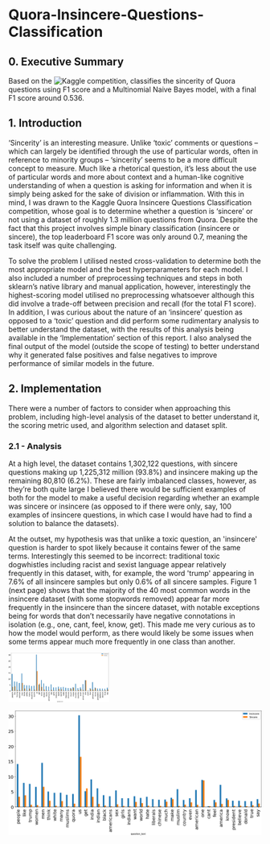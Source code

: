 # Quora-Insincere-Questions-Classification

## 0. Executive Summary
Based on the ![Kaggle competition](https://www.kaggle.com/c/quora-insincere-questions-classification), classifies the sincerity of Quora questions using F1 score and a Multinomial Naive Bayes model, with a final F1 score around 0.536.

## 1. Introduction
‘Sincerity’ is an interesting measure. Unlike ‘toxic’ comments or questions – which can largely be identified through the use of particular words, often in reference to minority groups – ‘sincerity’ seems to be a more difficult concept to measure. Much like a rhetorical question, it’s less about the use of particular words and more about context and a human-like cognitive understanding of when a question is asking for information and when it is simply being asked for the sake of division or inflammation. With this in mind, I was drawn to the Kaggle Quora Insincere Questions Classification competition, whose goal is to determine whether a question is ‘sincere’ or not using a dataset of roughly 1.3 million questions from Quora. Despite the fact that this project involves simple binary classification (insincere or sincere), the top leaderboard F1 score was only around 0.7, meaning the task itself was quite challenging.

To solve the problem I utilised nested cross-validation to determine both the most appropriate model and the best hyperparameters for each model. I also included a number of preprocessing techniques and steps in both sklearn’s native library and manual application, however, interestingly the highest-scoring model utilised no preprocessing whatsoever although this did involve a trade-off between precision and recall (for the total F1 score). In addition, I was curious about the nature of an ‘insincere’ question as opposed to a ‘toxic’ question and did perform some rudimentary analysis to better understand the dataset, with the results of this analysis being available in the
‘Implementation’ section of this report. I also analysed the final output of the model (outside the scope of testing) to better understand why it generated false positives and false negatives to improve performance of similar models in the future.

## 2. Implementation
There were a number of factors to consider when approaching this problem, including high-level analysis of the dataset to better understand it, the scoring metric used, and algorithm selection and dataset split.

### 2.1 - Analysis
At a high level, the dataset contains 1,302,122 questions, with sincere questions making up 1,225,312 million (93.8%) and insincere making up the remaining 80,810 (6.2%). These are fairly imbalanced classes, however, as they’re both quite large I believed there would be sufficient examples of both for the model to make a useful decision regarding whether an example was sincere or insincere (as opposed to if there were only, say, 100 examples of insincere questions, in which case I would have had to find a solution to balance the datasets).

At the outset, my hypothesis was that unlike a toxic question, an 'insincere' question is harder to spot likely because it contains fewer of the same terms. Interestingly this seemed to be incorrect: traditional toxic dogwhistles including racist and sexist language appear relatively frequently in this dataset, with, for example, the word 'trump' appearing in 7.6% of all insincere samples but only 0.6% of all sincere samples. Figure 1 (next page) shows that the majority of the 40 most common words in the insincere dataset (with some stopwords removed) appear far more frequently in the insincere than the sincere dataset, with notable exceptions being for words that don’t necessarily have negative connotations in isolation (e.g., one, cant, feel, know, get). This made me very curious as to how the model would perform, as there would likely be some issues when some terms appear much more frequently in one class than another.

<img src="https://github.com/sklavoug/Quora-Insincere-Questions-Classification/blob/main/2.1.png" alt="Figure 1: 40 most frequent words in insincere dataset as a proportion of insincere and sincere datasets" width="200"/>

![Figure 1: 40 most frequent words in insincere dataset as a proportion of insincere and sincere datasets](https://github.com/sklavoug/Quora-Insincere-Questions-Classification/blob/main/2.1.png)
